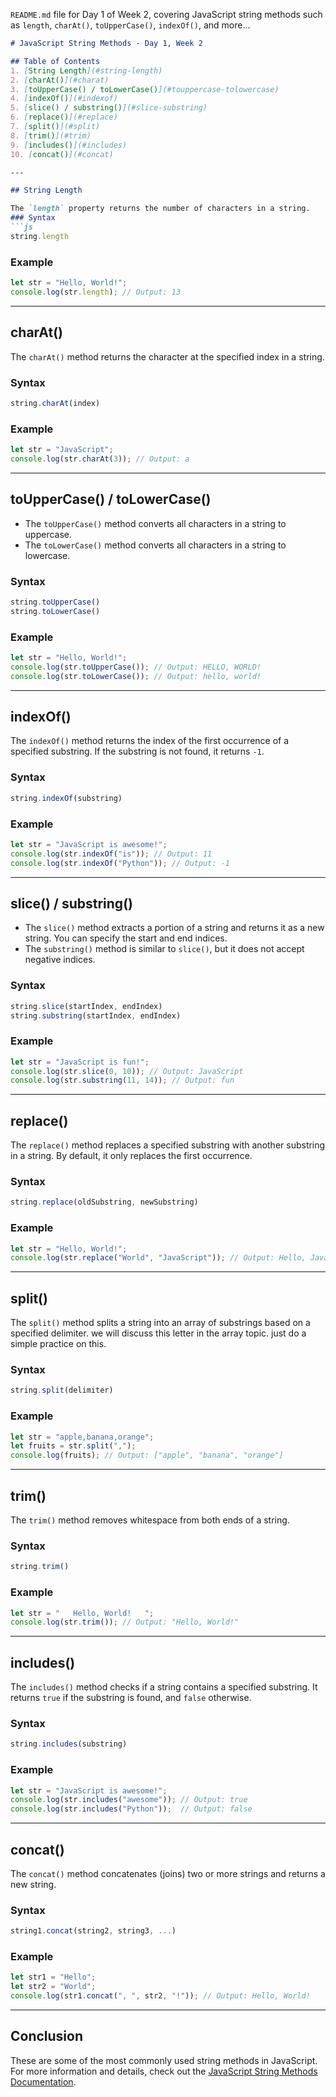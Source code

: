 `README.md` file for Day 1 of Week 2, covering JavaScript string methods such as `length`, `charAt()`, `toUpperCase()`, `indexOf()`, and more...

```md
# JavaScript String Methods - Day 1, Week 2

## Table of Contents
1. [String Length](#string-length)
2. [charAt()](#charat)
3. [toUpperCase() / toLowerCase()](#touppercase-tolowercase)
4. [indexOf()](#indexof)
5. [slice() / substring()](#slice-substring)
6. [replace()](#replace)
7. [split()](#split)
8. [trim()](#trim)
9. [includes()](#includes)
10. [concat()](#concat)

---

## String Length

The `length` property returns the number of characters in a string.
### Syntax
```js
string.length
```

### Example
```js
let str = "Hello, World!";
console.log(str.length); // Output: 13
```

---

## charAt()

The `charAt()` method returns the character at the specified index in a string.

### Syntax
```js
string.charAt(index)
```

### Example
```js
let str = "JavaScript";
console.log(str.charAt(3)); // Output: a
```

---

## toUpperCase() / toLowerCase()

- The `toUpperCase()` method converts all characters in a string to uppercase.
- The `toLowerCase()` method converts all characters in a string to lowercase.

### Syntax
```js
string.toUpperCase()
string.toLowerCase()
```

### Example
```js
let str = "Hello, World!";
console.log(str.toUpperCase()); // Output: HELLO, WORLD!
console.log(str.toLowerCase()); // Output: hello, world!
```

---

## indexOf()

The `indexOf()` method returns the index of the first occurrence of a specified substring. If the substring is not found, it returns `-1`.

### Syntax
```js
string.indexOf(substring)
```

### Example
```js
let str = "JavaScript is awesome!";
console.log(str.indexOf("is")); // Output: 11
console.log(str.indexOf("Python")); // Output: -1
```

---

## slice() / substring()

- The `slice()` method extracts a portion of a string and returns it as a new string. You can specify the start and end indices.
- The `substring()` method is similar to `slice()`, but it does not accept negative indices.

### Syntax
```js
string.slice(startIndex, endIndex)
string.substring(startIndex, endIndex)
```

### Example
```js
let str = "JavaScript is fun!";
console.log(str.slice(0, 10)); // Output: JavaScript
console.log(str.substring(11, 14)); // Output: fun
```

---

## replace()

The `replace()` method replaces a specified substring with another substring in a string. By default, it only replaces the first occurrence.

### Syntax
```js
string.replace(oldSubstring, newSubstring)
```

### Example
```js
let str = "Hello, World!";
console.log(str.replace("World", "JavaScript")); // Output: Hello, JavaScript!
```

---

## split()

The `split()` method splits a string into an array of substrings based on a specified delimiter. we will discuss this letter in the array topic. just do a simple practice on this.

### Syntax
```js
string.split(delimiter)
```

### Example
```js
let str = "apple,banana,orange";
let fruits = str.split(",");
console.log(fruits); // Output: ["apple", "banana", "orange"]
```

---

## trim()

The `trim()` method removes whitespace from both ends of a string.

### Syntax
```js
string.trim()
```

### Example
```js
let str = "   Hello, World!   ";
console.log(str.trim()); // Output: "Hello, World!"
```

---

## includes()

The `includes()` method checks if a string contains a specified substring. It returns `true` if the substring is found, and `false` otherwise.

### Syntax
```js
string.includes(substring)
```

### Example
```js
let str = "JavaScript is awesome!";
console.log(str.includes("awesome")); // Output: true
console.log(str.includes("Python"));  // Output: false
```

---

## concat()

The `concat()` method concatenates (joins) two or more strings and returns a new string.

### Syntax
```js
string1.concat(string2, string3, ...)
```

### Example
```js
let str1 = "Hello";
let str2 = "World";
console.log(str1.concat(", ", str2, "!")); // Output: Hello, World!
```

---

## Conclusion

These are some of the most commonly used string methods in JavaScript. For more information and details, check out the [JavaScript String Methods Documentation](https://www.programiz.com/javascript/string).

```

